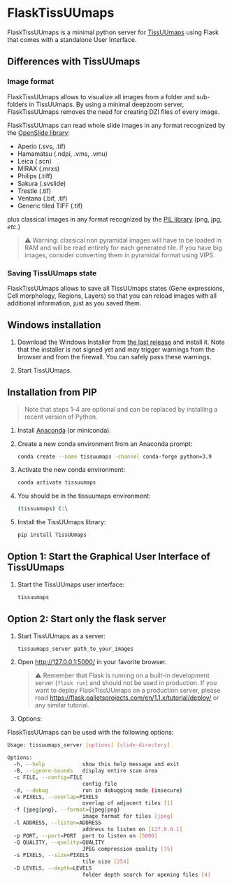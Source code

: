 # FlaskTissUUmaps
FlaskTissUUmaps is a minimal python server for [TissUUmaps](https://tissuumaps.research.it.uu.se/) using Flask that comes with a standalone User Interface.

## Differences with TissUUmaps

### Image format
FlaskTissUUmaps allows to visualize all images from a folder and sub-folders in TissUUmaps. By using a minimal deepzoom server, FlaskTissUUmaps removes the need for creating DZI files of every image.

FlaskTissUUmaps can read whole slide images in any format recognized by the [OpenSlide library](https://openslide.org/api/python/#openslide-python):
 * Aperio (.svs, .tif)
 * Hamamatsu (.ndpi, .vms, .vmu)
 * Leica (.scn)
 * MIRAX (.mrxs)
 * Philips (.tiff)
 * Sakura (.svslide)
 * Trestle (.tif)
 * Ventana (.bif, .tif)
 * Generic tiled TIFF (.tif)

plus classical images in any format recognized by the [PIL library](https://pillow.readthedocs.io/en/stable/handbook/image-file-formats.html) (png, jpg, *etc.*)

> :warning: Warning: classical non pyramidal images will have to be loaded in RAM and will be read entirely for each generated tile. If you have big images, consider converting them in pyramidal format using VIPS.

### Saving TissUUmaps state
FlaskTissUUmaps allows to save all TissUUmaps states (Gene expressions, Cell morphology, Regions, Layers) so that you can reload images with all additional information, just as you saved them.



## Windows installation

1. Download the Windows Installer from [the last release](https://github.com/wahlby-lab/FlaskTissUUmaps/releases/latest) and install it. Note that the installer is not signed yet and may trigger warnings from the browser and from the firewall. You can safely pass these warnings.

2. Start TissUUmaps.

## Installation from PIP

> Note that steps 1-4 are optional and can be replaced by installing a recent version of Python.

1. Install [Anaconda](https://docs.anaconda.com/anaconda/install/) (or miniconda).
1. Create a new conda environment from an Anaconda prompt:
    ```bash
	conda create --name tissuumaps -channel conda-forge python=3.9
    ```

1. Activate the new conda environment:
    ```bash
	conda activate tissuumaps
    ```

1. You should be in the tissuumaps environment:
    ```bash
	(tissuumaps) C:\
    ```

1. Install the TissUUmaps library:
    ```bash
	pip install TissUUmaps
    ```

## Option 1: Start the Graphical User Interface of TissUUmaps

1. Start the TissUUmaps user interface:
    ```bash
	tissuumaps
    ```

## Option 2: Start only the flask server

1. Start TissUUmaps as a server:
    ```bash
	tissuumaps_server path_to_your_images
    ```

1. Open http://127.0.0.1:5000/ in your favorite browser.

   > :warning: Remember that Flask is running on a built-in development server (`flask run`) and should not be used in production. If you want to deploy FlaskTissUUmaps on a production server, please read https://flask.palletsprojects.com/en/1.1.x/tutorial/deploy/ or any similar tutorial.

1. Options:

FlaskTissUUmaps can be used with the following options:
```bash
Usage: tissuumaps_server [options] [slide-directory]

Options:
  -h, --help            show this help message and exit
  -B, --ignore-bounds   display entire scan area
  -c FILE, --config=FILE
                        config file
  -d, --debug           run in debugging mode (insecure)
  -e PIXELS, --overlap=PIXELS
                        overlap of adjacent tiles [1]
  -f {jpeg|png}, --format={jpeg|png}
                        image format for tiles [jpeg]
  -l ADDRESS, --listen=ADDRESS
                        address to listen on [127.0.0.1]
  -p PORT, --port=PORT  port to listen on [5000]
  -Q QUALITY, --quality=QUALITY
                        JPEG compression quality [75]
  -s PIXELS, --size=PIXELS
                        tile size [254]
  -D LEVELS, --depth=LEVELS
                        folder depth search for opening files [4]
```


